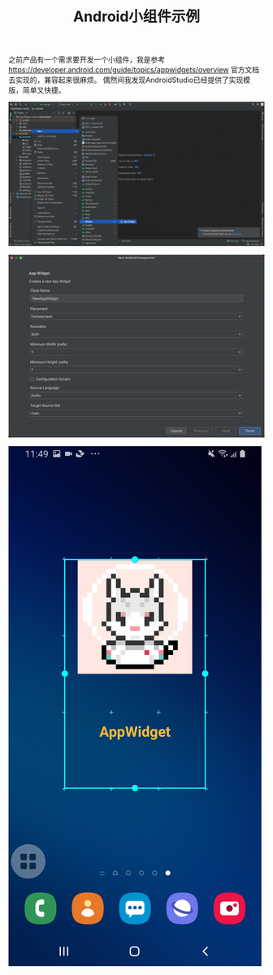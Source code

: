 ﻿---
title: 'Android小组件示例'
classes: wide
categories: 
  - Android
tags:
  - Android 小组件
---

之前产品有一个需求要开发一个小组件，我是参考 <https://developer.android.com/guide/topics/appwidgets/overview> 官方文档去实现的，兼容起来很麻烦。
偶然间我发现AndroidStudio已经提供了实现模版，简单又快捷。

![20221115_1](/assets/images/20221115_1.png)

![20221115_2](/assets/images/20221115_2.png)

![20221115_3](/assets/images/20221115_3.png)
